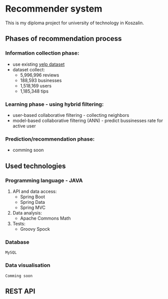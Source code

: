 # Recommender system

This is my diploma project for university of technology in Koszalin.

## Phases of recommendation process

### Information collection phase:
- use existing [yelp dataset](https://www.yelp.com/dataset)
- dataset collect:
    - 5,996,996 reviews
    - 188,593 businesses
    - 1,518,169 users
    - 1,185,348 tips
### Learning phase - using hybrid filtering:
- user-based collaborative filtering - collecting neighbors
- model-based collaborative filtering (ANN) - predict bussinesses rate for active user
### Prediction/recommendation phase:
- comming soon
    
## Used technologies

### Programming language - **JAVA**
1. API and data access:
    - Spring Boot
    - Spring Data
    - Spring MVC
2. Data analysis:
   - Apache Commons Math
3. Tests:
    - Groovy Spock

### Database
    MySQL
    
### Data visualisation
    Comming soon

## REST API
